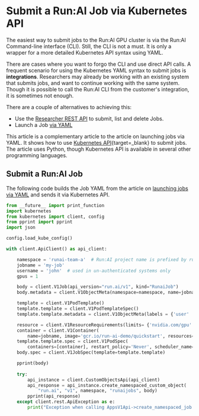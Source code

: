 # Submit a Run:AI Job via Kubernetes API

The easiest way to submit jobs to the Run:AI GPU cluster is via the Run:AI Command-line interface (CLI). Still, the CLI is not a must. It is only a wrapper for a more detailed Kubernetes API syntax using YAML. 

There are cases where you want to forgo the CLI and use direct API calls. A frequent scenario for using the Kubernetes YAML syntax to submit jobs is __integrations__. Researchers may already be working with an existing system that submits jobs, and want to continue working with the same system. Though it is possible to call the Run:AI CLI from the customer's integration, it is sometimes not enough.

There are a couple of alternatives to achieving this:

* Use the [Researcher REST API](../../developer/researcher-rest-api/overview.md) to submit, list and delete Jobs.
* Launch a Job [via YAML](launch-job-via-yaml.md)

This article is a complementary article to the article on launching jobs via YAML. It shows how to use [Kubernetes API](https://kubernetes.io/docs/tasks/administer-cluster/access-cluster-api/#programmatic-access-to-the-api){target=_blank} to submit jobs. 
The article uses Python, though Kubernetes API is available in several other programming languages. 

## Submit a Run:AI Job 

The following code builds the Job YAML from the article on [launching jobs via YAML](launch-job-via-yaml.md) and sends it via Kubernetes API.

``` python
from __future__ import print_function
import kubernetes
from kubernetes import client, config
from pprint import pprint
import json

config.load_kube_config()

with client.ApiClient() as api_client:

    namespace = 'runai-team-a'  # Run:AI project name is prefixed by runai-
    jobname = 'my-job'
    username = 'john'  # used in un-authenticated systems only
    gpus = 1

    body = client.V1Job(api_version="run.ai/v1", kind="RunaiJob")
    body.metadata = client.V1ObjectMeta(namespace=namespace, name=jobname)

    template = client.V1PodTemplate()
    template.template = client.V1PodTemplateSpec()
    template.template.metadata = client.V1ObjectMeta(labels = {'user' : username})

    resource = client.V1ResourceRequirements(limits= {'nvidia.com/gpu' : gpus})
    container = client.V1Container(
        name=jobname, image='gcr.io/run-ai-demo/quickstart', resources=resource)
    template.template.spec = client.V1PodSpec(
        containers=[container], restart_policy='Never', scheduler_name='runai-scheduler')
    body.spec = client.V1JobSpec(template=template.template)

    pprint(body)
 
    try:
        api_instance = client.CustomObjectsApi(api_client)
        api_response = api_instance.create_namespaced_custom_object(
            "run.ai", "v1", namespace, "runaijobs", body)
        pprint(api_response)
    except client.rest.ApiException as e:
        print("Exception when calling AppsV1Api->create_namespaced_job: %s\n" % e)
```